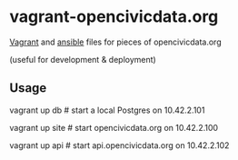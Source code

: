 vagrant-opencivicdata.org
=========================

[Vagrant](http://www.vagrantup.com/) and [ansible](http://ansible.com/home) files for pieces of opencivicdata.org 

(useful for development &amp; deployment)


## Usage

vagrant up db     # start a local Postgres on 10.42.2.101

vagrant up site   # start opencivicdata.org on 10.42.2.100

vagrant up api    # start api.opencivicdata.org on 10.42.2.102
